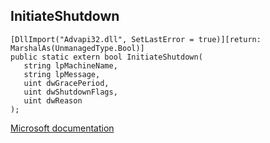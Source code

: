 ## InitiateShutdown

```
[DllImport("Advapi32.dll", SetLastError = true)][return: MarshalAs(UnmanagedType.Bool)]
public static extern bool InitiateShutdown(
   string lpMachineName,
   string lpMessage,
   uint dwGracePeriod,
   uint dwShutdownFlags,
   uint dwReason
);
```

[Microsoft documentation](https://docs.microsoft.com/en-us/windows/win32/api/winbase/nf-winbase-initiateshutdowna)
